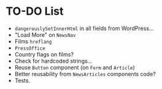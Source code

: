 # TO-DO List

- `dangerouslySetInnerHtml` in all fields from WordPress...
- "Load More" on `NewsNav`
- Films `hreflang`
- `PressOffice`
- Country flags on films?
- Check for hardcoded strings...
- Reuse `Button` component (on `Form` and `Article`)
- Better reusability from `NewsArticles` components code?
- Tests.
